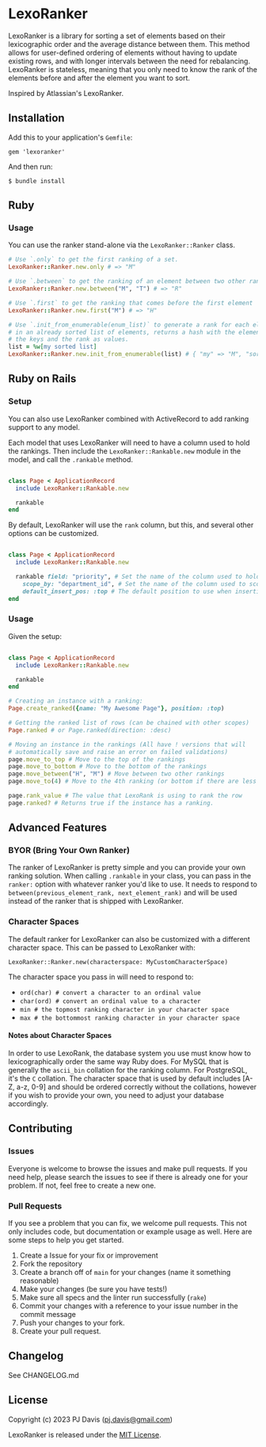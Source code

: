 # LexoRanker

LexoRanker is a library for sorting a set of elements based on their
lexicographic order and the average distance between them. This method allows
for user-defined ordering of elements without having to update existing rows,
and with longer intervals between the need for rebalancing. LexoRanker is
stateless, meaning that you only need to know the rank of the elements before
and after the element you want to sort.

Inspired by Atlassian's LexoRanker.

## Installation

Add this to your application's `Gemfile`:

`gem 'lexoranker'`

And then run:

`$ bundle install`

## Ruby

### Usage

You can use the ranker stand-alone via the `LexoRanker::Ranker` class.

```ruby
# Use `.only` to get the first ranking of a set.
LexoRanker::Ranker.new.only # => "M"

# Use `.between` to get the ranking of an element between two other rankings
LexoRanker::Ranker.new.between("M", "T") # => "R"

# Use `.first` to get the ranking that comes before the first element
LexoRanker::Ranker.new.first("M") # => "H"

# Use `.init_from_enumerable(enum_list)` to generate a rank for each element
# in an already sorted list of elements, returns a hash with the elements as
# the keys and the rank as values.
list = %w[my sorted list]
LexoRanker::Ranker.new.init_from_enumerable(list) # { "my" => "M", "sorted" => "R", "list" => "t"}
```

## Ruby on Rails

### Setup

You can also use LexoRanker combined with ActiveRecord to add ranking
support to any model.

Each model that uses LexoRanker will need to have a column used to hold the
rankings. Then include the `LexoRanker::Rankable.new` module in the model, and
call the
`.rankable` method.

```ruby

class Page < ApplicationRecord
  include LexoRanker::Rankable.new

  rankable
end
```

By default, LexoRanker will use the `rank` column, but this, and several
other options can be customized.

```ruby

class Page < ApplicationRecord
  include LexoRanker::Rankable.new

  rankable field: "priority", # Set the name of the column used to hold ranking information
    scope_by: "department_id", # Set the name of the column used to scope the uniqueness validation to
    default_insert_pos: :top # The default position to use when inserting a new row with `.create_ranked` that doesn't include a rank
end
```

### Usage

Given the setup:

```ruby

class Page < ApplicationRecord
  include LexoRanker::Rankable.new

  rankable
end
```

```ruby
# Creating an instance with a ranking:
Page.create_ranked({name: "My Awesome Page"}, position: :top)

# Getting the ranked list of rows (can be chained with other scopes)
Page.ranked # or Page.ranked(direction: :desc)

# Moving an instance in the rankings (All have ! versions that will
# automatically save and raise an error on failed validations)
page.move_to_top # Move to the top of the rankings
page.move_to_bottom # Move to the bottom of the rankings
page.move_between("H", "M") # Move between two other rankings
page.move_to(4) # Move to the 4th ranking (or bottom if there are less than 4 rows)

page.rank_value # The value that LexoRank is using to rank the row
page.ranked? # Returns true if the instance has a ranking.
```

## Advanced Features

### BYOR (Bring Your Own Ranker)

The ranker of LexoRanker is pretty simple and you can provide your own
ranking solution. When calling `.rankable` in your class, you can pass in
the `ranker:` option with whatever ranker you'd like to use. It needs to
respond to `between(previous_element_rank, next_element_rank)` and will be
used instead of the ranker that is shipped with LexoRanker.

### Character Spaces

The default ranker for LexoRanker can also be customized with a different
character space. This can be passed to LexoRanker with:

`LexoRanker::Ranker.new(characterspace: MyCustomCharacterSpace)`

The character space you pass in will need to respond to:

- `ord(char) # convert a character to an ordinal value`
- `char(ord) # convert an ordinal value to a character`
- `min # the topmost ranking character in your character space`
- `max # the bottommost ranking character in your character space`

#### Notes about Character Spaces

In order to use LexoRank, the database system you use must know how to
lexicographically order the same way Ruby does. For MySQL that is generally
the `ascii_bin` collation for the ranking column. For PostgreSQL, it's the
`C` collation. The character space that is used by default includes
[A-Z, a-z, 0-9] and should be ordered correctly without the collations, however
if you wish to provide your own, you need to adjust your database accordingly.

## Contributing

### Issues

Everyone is welcome to browse the issues and make pull requests. If you need
help, please search the issues to see if there is already one for your
problem. If not, feel free to create a new one.

### Pull Requests

If you see a problem that you can fix, we welcome pull requests. This not
only includes code, but documentation or example usage as well. Here are
some steps to help you get started.

1. Create a Issue for your fix or improvement
2. Fork the repository
3. Create a branch off of `main` for your changes (name it something reasonable)
4. Make your changes (be sure you have tests!)
5. Make sure all specs and the linter run successfully (`rake`)
6. Commit your changes with a reference to your issue number in the commit
   message
7. Push your changes to your fork.
8. Create your pull request.

## Changelog
See CHANGELOG.md

## License

Copyright (c) 2023 PJ Davis (pj.davis@gmail.com)

LexoRanker is released under the [MIT License](https://mit-license.org/).
